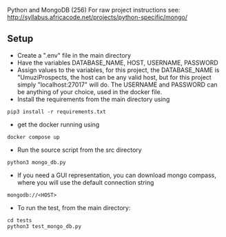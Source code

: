 Python and MongoDB (256)
For raw project instructions see: http://syllabus.africacode.net/projects/python-specific/mongo/

## Setup

- Create a ".env" file in the main directory
- Have the variables DATABASE_NAME, HOST, USERNAME, PASSWORD
- Assign values to the variables, for this project, the DATABASE_NAME is "UmuziProspects, the host can be any valid host, but for this project simply "localhost:27017" will do. The USERNAME and PASSWORD can be anything of your choice, used in the docker file.
- Install the requirements from the main directory using

```
pip3 install -r requirements.txt
```

- get the docker running using

```
docker compose up
```

- Run the source script from the src directory

```
python3 mongo_db.py
```

- If you need a GUI representation, you can download mongo compass, where you will use the default connection string

```
mongodb://<HOST>
```
- To run the test, from the main directory:
```
cd tests
python3 test_mongo_db.py
```

